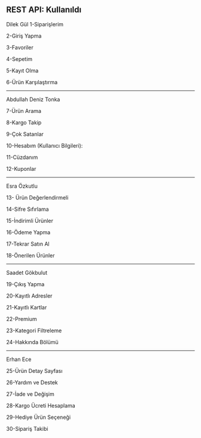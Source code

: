 REST API: Kullanıldı
---------

Dilek Gül
1-Siparişlerim

2-Giriş Yapma

3-Favoriler 

4-Sepetim 

5-Kayıt Olma

6-Ürün Karşılaştırma


----------
Abdullah Deniz Tonka

7-Ürün Arama

8-Kargo Takip

9-Çok Satanlar

10-Hesabım (Kullanıcı Bilgileri): 

11-Cüzdanım

12-Kuponlar

---------

Esra Özkutlu

13- Ürün Değerlendirmeli

14-Sifre Sıfırlama

15-İndirimli Ürünler

16-Ödeme Yapma

17-Tekrar Satın Al

18-Önerilen Ürünler

-----------

Saadet Gökbulut

19-Çıkış Yapma

20-Kayıtlı Adresler

21-Kayıtlı Kartlar

22-Premium

23-Kategori Filtreleme

24-Hakkında Bölümü

-------------

Erhan Ece

25-Ürün Detay Sayfası

26-Yardım ve Destek

27-İade ve Değişim

28-Kargo Ücreti Hesaplama

29-Hediye Ürün Seçeneği

30-Sipariş Takibi
